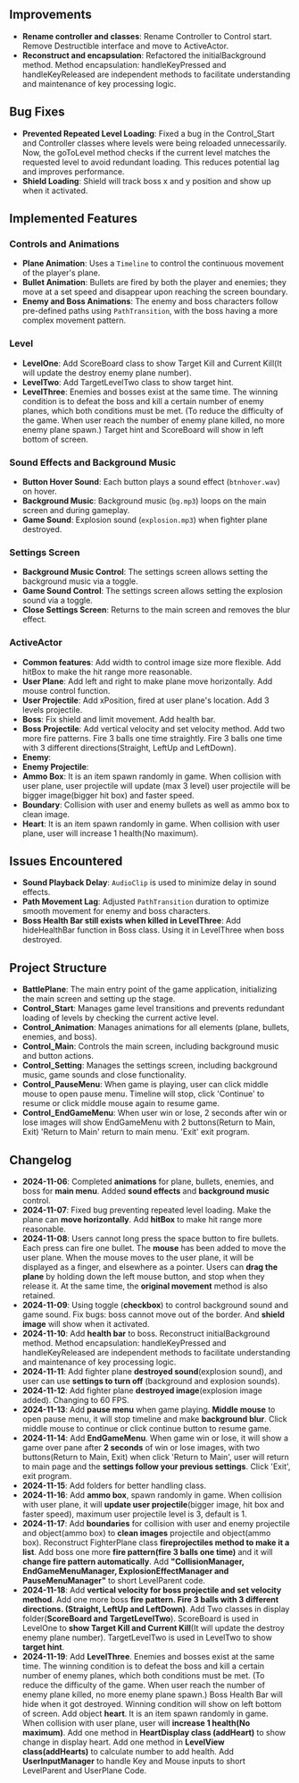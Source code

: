## Improvements
- **Rename controller and classes**: Rename Controller to Control start. Remove Destructible interface and move to ActiveActor.
- **Reconstruct and encapsulation**: Refactored the initialBackground method. Method encapsulation:
handleKeyPressed and handleKeyReleased are independent methods to facilitate understanding and maintenance of key processing logic.

## Bug Fixes
- **Prevented Repeated Level Loading**: Fixed a bug in the Control_Start 
and Controller classes where levels were being reloaded unnecessarily.
Now, the goToLevel method checks if the current level matches the requested level to
avoid redundant loading. This reduces potential lag and improves performance.
- **Shield Loading**: Shield will track boss x and y position and show up when it activated.

## Implemented Features

### Controls and Animations

- **Plane Animation**: Uses a `Timeline` to control the continuous movement of the player's plane.
- **Bullet Animation**: Bullets are fired by both the player and enemies; 
they move at a set speed and disappear upon reaching the screen boundary.
- **Enemy and Boss Animations**: The enemy and boss characters follow pre-defined paths using `PathTransition`, 
with the boss having a more complex movement pattern.

### Level

- **LevelOne**: Add ScoreBoard class to show Target Kill and Current Kill(It will update the destroy enemy plane number).
- **LevelTwo**: Add TargetLevelTwo class to show target hint.
- **LevelThree**: Enemies and bosses exist at the same time. The winning condition is to defeat the boss and kill a certain 
number of enemy planes, which both conditions must be met. (To reduce the difficulty of the game. 
When user reach the number of enemy plane killed, no more enemy plane spawn.) Target hint and ScoreBoard will show in left bottom of screen.

### Sound Effects and Background Music

- **Button Hover Sound**: Each button plays a sound effect (`btnhover.wav`) on hover.
- **Background Music**: Background music (`bg.mp3`) loops on the main screen and during gameplay.
- **Game Sound**: Explosion sound (`explosion.mp3`) when fighter plane destroyed.

### Settings Screen

- **Background Music Control**: The settings screen allows setting the background music via a toggle.
- **Game Sound Control**: The settings screen allows setting the explosion sound via a toggle.
- **Close Settings Screen**: Returns to the main screen and removes the blur effect.

### ActiveActor

- **Common features**: Add width to control image size more flexible. Add hitBox to make the hit range more reasonable.
- **User Plane**: Add left and right to make plane move horizontally. Add mouse control function.
- **User Projectile**: Add xPosition, fired at user plane's location. Add 3 levels projectile.
- **Boss**: Fix shield and limit movement. Add health bar.
- **Boss Projectile**: Add vertical velocity and set velocity method. Add two more fire patterns. Fire 3 balls one time straightly. 
Fire 3 balls one time with 3 different directions(Straight, LeftUp and LeftDown).
- **Enemy**:
- **Enemy Projectile**:
- **Ammo Box**: It is an item spawn randomly in game. When collision with user plane, user projectile will update (max 3 level)
user projectile will be bigger image(bigger hit box) and faster speed.
- **Boundary**: Collision with user and enemy bullets as well as ammo box to clean image.
- **Heart**: It is an item spawn randomly in game. When collision with user plane, user will increase 1 health(No maximum).

## Issues Encountered

- **Sound Playback Delay**: `AudioClip` is used to minimize delay in sound effects.
- **Path Movement Lag**: Adjusted `PathTransition` duration to optimize smooth movement for enemy and boss characters.
- **Boss Health Bar still exists when killed in LevelThree**: Add hideHealthBar function in Boss class. Using it in LevelThree
when boss destroyed.

## Project Structure

- **BattlePlane**: The main entry point of the game application, initializing the main screen and setting up the stage.
- **Control_Start**: Manages game level transitions and prevents redundant loading of levels by checking the current active level.
- **Control_Animation**: Manages animations for all elements (plane, bullets, enemies, and boss).
- **Control_Main**: Controls the main screen, including background music and button actions.
- **Control_Setting**: Manages the settings screen, including background music, game sounds and close functionality.
- **Control_PauseMenu**: When game is playing, user can click middle mouse to open pause menu. Timeline will stop, 
click 'Continue' to resume or click middle mouse again to resume game.
- **Control_EndGameMenu**: When user win or lose, 2 seconds after win or lose images will show EndGameMenu with 2 buttons(Return to Main, Exit)
'Return to Main' return to main menu. 'Exit' exit program.

## Changelog

- **2024-11-06**: Completed **animations** for plane, bullets, enemies, and boss for **main menu**. Added **sound effects** and **background music** control.
- **2024-11-07**: Fixed bug preventing repeated level loading. Make the plane can **move horizontally**. 
Add **hitBox** to make hit range more reasonable.
- **2024-11-08**: Users cannot long press the space button to fire bullets. Each press can fire one bullet. 
The **mouse** has been added to move the user plane. When the mouse moves to the user plane, 
it will be displayed as a finger, and elsewhere as a pointer. 
Users can **drag the plane** by holding down the left mouse button, and stop when they release it. 
At the same time, the **original movement** method is also retained.
- **2024-11-09**: Using toggle (**checkbox**) to control background sound and game sound. Fix bugs:
boss cannot move out of the border. And **shield image** will show when it activated.
- **2024-11-10**: Add **health bar** to boss. Reconstruct initialBackground method. Method encapsulation:
handleKeyPressed and handleKeyReleased are independent methods to facilitate understanding and maintenance of key processing logic.
- **2024-11-11**: Add fighter plane **destroyed sound**(explosion sound), and user can use **settings to turn off** (background and explosion sounds).
- **2024-11-12**: Add fighter plane **destroyed image**(explosion image added). Changing to 60 FPS.
- **2024-11-13**: Add **pause menu** when game playing. **Middle mouse** to open pause menu, it will stop timeline and make **background blur**.
Click middle mouse to continue or click continue button to resume game.
- **2024-11-14**: Add **EndGameMenu**. When game win or lose, it will show a game over pane after **2 seconds** of win or lose images, with two buttons(Return to Main, Exit)
when click 'Return to Main', user will return to main page and the **settings follow your previous settings**. Click 'Exit', exit program.
- **2024-11-15**: Add folders for better handling class.
- **2024-11-16**: Add **ammo box**, spawn randomly in game. When collision with user plane, it will **update user projectile**(bigger image, hit box and faster speed), 
maximum user projectile level is 3, default is 1.
- **2024-11-17**: Add **boundaries** for collision with user and enemy projectile and object(ammo box) to **clean images** projectile and object(ammo box).
Reconstruct FighterPlane class **fireprojectiles method to make it a list**. Add boss one more **fire pattern(fire 3 balls one time)** and it will **change fire pattern automatically**.
Add **"CollisionManager, EndGameMenuManager, ExplosionEffectManager and PauseMenuManager"** to short LevelParent code.
- **2024-11-18**: Add **vertical velocity for boss projectile and set velocity method**. Add one more boss **fire pattern. Fire 3 balls with 3 different directions. 
(Straight, LeftUp and LeftDown)**. Add Two classes in display folder(**ScoreBoard and TargetLevelTwo**). ScoreBoard is used in LevelOne to
**show Target Kill and Current Kill**(It will update the destroy enemy plane number). TargetLevelTwo is used in LevelTwo to show **target hint**.
- **2024-11-19**: Add **LevelThree**. Enemies and bosses exist at the same time. The winning condition is to defeat the boss and kill a certain 
number of enemy planes, which both conditions must be met. (To reduce the difficulty of the game. When user reach the number of enemy plane killed, no more enemy plane spawn.)
Boss Health Bar will hide when it got destroyed. Winning condition will show on left bottom of screen. Add object **heart**. It is an item spawn randomly in game. 
When collision with user plane, user will **increase 1 health(No maximum)**. Add one method in **HeartDisplay class (addHeart)** to show change in display heart. 
Add one method in **LevelView class(addHearts)** to calculate number to add health. Add **UserInputManager** to handle Key and Mouse inputs to short LevelParent and UserPlane Code.